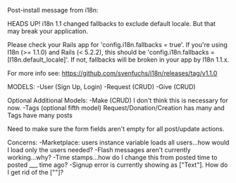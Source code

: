 Post-install message from i18n:

HEADS UP! i18n 1.1 changed fallbacks to exclude default locale.
But that may break your application.

Please check your Rails app for 'config.i18n.fallbacks = true'.
If you're using I18n (>= 1.1.0) and Rails (< 5.2.2), this should be
'config.i18n.fallbacks = [I18n.default_locale]'.
If not, fallbacks will be broken in your app by I18n 1.1.x.

For more info see:
https://github.com/svenfuchs/i18n/releases/tag/v1.1.0

MODELS:
-User (Sign Up, Login)
-Request (CRUD)
-Give (CRUD)

Optional Additional Models:
-Make (CRUD) I don't think this is necessary for now.
-Tags (optional fifth model) Request/Donation/Creation has many and Tags have many posts

Need to make sure the form fields aren't empty for all post/update actions.

Concerns:
-Marketplace: users instance variable loads all users...how would I load only the users needed?
-Flash messages aren't currently working...why?
-Time stamps...how do I change this from posted time to posted ___ time ago?
-Signup error is currently showing as ["Text"]. How do I get rid of the [""]?
